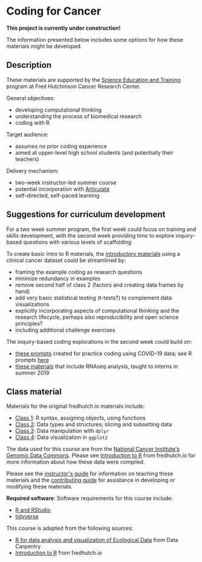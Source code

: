 # Coding for Cancer

**This project is currently under construction!**

The information presented below includes some options for how these materials might be developed.

## Description

These materials are supported by the [Science Education and Training](https://www.fredhutch.org/en/about/education-outreach.html)
program at Fred Hutchinson Cancer Research Center.

General objectives:
  - developing computational thinking
  - understanding the process of biomedical research
  - coding with R

Target audience:
- assumes no prior coding experience
- aimed at upper-level high school students (and potentially their teachers)

Delivery mechanism:
- two-week instructor-led summer course
- potential incorporation with [Articulate](http://articulate.com)
- self-directed, self-paced learning

## Suggestions for curriculum development

For a two week summer program,
the first week could focus on training and skills development,
with the second week providing time to explore inquiry-based questions with various levels of scaffolding

To create basic intro to R materials,
the [introductory materials](#class-material) using a clinical cancer dataset could be streamlined by:
- framing the example coding as research questions
- minimize redundancy in examples
- remove second half of class 2 (factors and creating data frames by hand)
- add very basic statistical testing (t-tests?) to complement data visualizations
- explicitly incorporating aspects of computational thinking and the research lifecycle, perhaps also reproducibility and open science principles?
- including additional challenge exercises

The inquiry-based coding explorations in the second week could build on:
- [these prompts](https://github.com/fredhutchio/practice-covid-19) created for practice coding using COVID-19 data; see R prompts [here](https://github.com/fredhutchio/practice-covid-19/blob/master/R/README.md)
- [these materials](https://github.com/FredHutch/bioDS-bootcamp) that include RNAseq analysis, taught to interns in summer 2019

## Class material

Materials for the original fredhutch.io materials include:

- [Class 1](class1.md): R syntax, assigning objects, using functions
- [Class 2](class2.md): Data types and structures; slicing and subsetting data
- [Class 3](class3.md): Data manipulation with `dplyr`
- [Class 4](class4.md): Data visualization in `ggplot2`

The data used for this course are from the [National Cancer Institute's Genomic Data Commons](https://gdc.cancer.gov).
Please see [Introduction to R](https://fredhutchio.github.io/r_intro)
from fredhutch.io for more information about how these data were compiled.

Please see the [instructor's guide](instructors.md)
for information on teaching these materials
and the [contributing guide](CONTRIBUTING.md)
for assistance in developing or modifying these materials.

**Required software**: Software requirements for this course include:
- [R and RStudio]()
- [tidyverse]()

This course is adapted from the following sources:
- [R for data analysis and visualization of Ecological Data](https://datacarpentry.org/R-ecology-lesson/) from Data Carpentry
- [Introduction to R](https://fredhutchio.github.io/r_intro) from fredhutch.io
